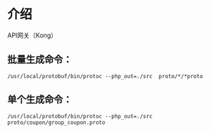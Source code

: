 # 介绍
API网关（Kong）

## 批量生成命令：
`/usr/local/protobuf/bin/protoc --php_out=./src  proto/*/*proto`

## 单个生成命令：
`/usr/local/protobuf/bin/protoc --php_out=./src  proto/coupon/group_coupon.proto`
